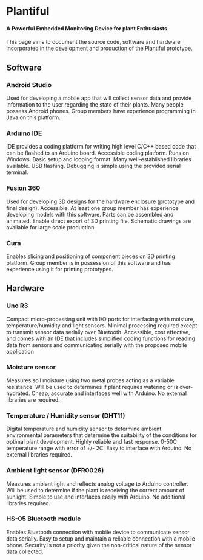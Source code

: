 # Plantiful
#### A Powerful Embedded Monitoring Device for plant Enthusiasts
This page aims to document the source code, software and hardware incorporated in the development and production of the Plantiful prototype.

## Software
### Android Studio  
Used for developing a mobile app that will collect sensor data and provide information to the user regarding the state of their plants. 
Many people possess Android phones. Group members have experience programming in Java on this platform. 
### Arduino IDE 
IDE provides a coding platform for writing high level C/C++ based code that can be flashed to an Arduino board. 
Accessible coding platform. Runs on Windows. Basic setup and looping format. Many well-established libraries available. USB flashing. Debugging is simple using the provided serial terminal.
### Fusion 360 
Used for developing 3D designs for the hardware enclosure (prototype and final design). 
Accessible. At least one group member has experience developing models with this software. Parts can be assembled and animated. Enable direct export of 3D printing file. Schematic drawings are available for large scale production. 
### Cura 
Enables slicing and positioning of component pieces on 3D printing platform. 
Group member is in possession of this software and has experience using it for printing prototypes. 

## Hardware
### Uno R3 
Compact micro-processing unit with I/O ports for interfacing with moisture, temperature/humidity and light sensors. Minimal processing required except to transmit sensor data serially over Bluetooth.
Accessible, cost effective, and comes with an IDE that includes simplified coding functions for reading data from sensors and communicating serially with the proposed mobile application 
### Moisture sensor 
Measures soil moisture using two metal probes acting as a variable resistance. Will be used to determines if plant requires watering or is over-hydrated. 
Cheap, accurate and interfaces well with Arduino. No external libraries are required. 
### Temperature / Humidity sensor (DHT11)
Digital temperature and humidity sensor to determine ambient environmental parameters that determine the suitability of the conditions for optimal plant development. Highly reliable and fast response. 0-50C temperature range with error of +/- 2C. Easy to interface with Arduino. No external libraries required. 
### Ambient light sensor (DFR0026) 
Measures ambient light and reflects analog voltage to Arduino controller. Will be used to determine if the plant is receiving the correct amount of sunlight. 
Simple to use and interfaces easily with Arduino. No additional libraries required.
### HS-05 Bluetooth module 
Enables Bluetooth connection with mobile device to communicate sensor data serially. 
Easy to setup and maintain a reliable connection with a mobile phone. Security is not a priority given the non-critical nature of the sensor data collected.
